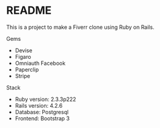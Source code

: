 # README

This is a project to make a Fiverr clone using Ruby on Rails.

Gems
  - Devise
  - Figaro
  - Omniauth Facebook
  - Paperclip
  - Stripe

Stack
  - Ruby version: 2.3.3p222
  - Rails version: 4.2.6
  - Database: Postgresql
  - Frontend: Bootstrap 3
